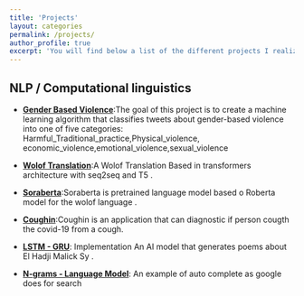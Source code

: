 ```yaml
---
title: 'Projects'
layout: categories
permalink: /projects/
author_profile: true
excerpt: 'You will find below a list of the different projects I realized , as well as links to the source codes, if publicly available.'
---
```


## NLP / Computational linguistics 


- [**Gender Based Violence**](https://github.com/abdouaziz/gbv):The goal of this project is to create a machine learning algorithm that classifies tweets about gender-based violence into one of five categories: Harmful_Traditional_practice,Physical_violence, economic_violence,emotional_violence,sexual_violence

- [**Wolof Translation**](https://github.com/abdouaziz/wolof-translation):A Wolof Translation Based in transformers architecture with seq2seq and T5 . 

- [**Soraberta**](https://github.com/abdouaziz/soraberta):Soraberta is pretrained language model based o Roberta model for the wolof language .

- [**Coughin**](https://github.com/abdouaziz/coughin):Coughin is an application that can diagnostic if person cougth the covid-19 from a cough.


- [**LSTM - GRU**](https://github.com/abdouaziz/maodopoetry): Implementation An AI model that generates poems about El Hadji Malick Sy . 
- [**N-grams - Language Model**](https://github.com/abdouaziz/autocomplet): An example of auto complete as google does for search


<!-- -
- [**OCR for bank cheques CMC7 codes**](https://github.com/RafaelCartenet/OCR-CMC7): My simple approach for bank cheques' CMC7 code extraction using SVM.
- [**AlexNet Image Classification**](https://github.com/RafaelCartenet/AlexNetClassification): Implemented AlexNet CNN for image classification, on a set of given classes.

## Time series

- [**BLSTM Segmentation Model**](https://github.com/RafaelCartenet/BLSTMsegmentation): Sequential segmentation model, using BLSTM, implemented with TensorFlow.
- [**LSTM Classification Model**](https://github.com/RafaelCartenet/LSTMsequence-classifier): Classification model, using LSTM, for sequential data of various length, "last frame" prediction, implemented with TensorFlow.

## NLP / Computational linguistics

- [**Occurrences-based MCQ Bot**](https://github.com/RafaelCartenet/MCQbot): Simple yet effective method to reply to Multiple Choice Questions.
- [**Sentimental Analysis GNB model**](https://github.com/RafaelCartenet/GaussianNBSentimentalAnalysis): Sentimental Analysis of IMDB movie reviews using Gaussian Naive Bayes model for binary classification. -->


<!-- 
 ## Social Media Botting/Listening
- [**Vitaminst, Instagram bot**](https://rafaelcartenet.github.io/Instagram-Botting/): I created a smart instagram bot able to target with high precision posts and create relevant comment in order to generate a feedback. Up to 250 new followers per day, deployed on 5 Raspberry Pi 3.
- **CredTracker** (On going): I want to create a simple automation tool that would estimate one's population based on tweets over time, and backtest it with official polls. -->


<!-- 
## Retail
- **Wifi-based flow analysis** (Company project): Designed and implemented a solution to collect, enrich and aggregate wifi location data in order to give insights to retail owners about key indicators such as, shops' attractiveness, customers' habits, live flows.
- **Shopping mall affluence prediction** (Company project): Tested different LSTM classification models in order to predict the number of distinct customers of a shopping mall for a given day. Integrated OpenData features such as weather (+ weather forecast), public holidays, shopping mall events. -->


<!-- 
## IOT
- **Building hypervisor** (Company project): Designed and implemented IOT data collection worfklow + exposition worfklow in order to demonstrate key indicators for buildings owners, occupation / comfort / energy consumption etc..
 -->

<!-- 
## Competitive Programming
- [**Monte Carlo Tree Search applied to Alpha-Go**](https://github.com/RafaelCartenet/MonteCarloTreeSearchAlphaGo): Implemented simple MCTS algorithm and adapted it for "mini Alpha-Go" version.
- [**Optimized STMVN**](https://github.com/RafaelCartenet/MFCC_STMVN): Optimized normalization technique for sequential data.
- [**Sequences Matcher**](https://github.com/RafaelCartenet/SequenceMatcher): Dynamic Programming based sequence matching tool.
- [**Advanced algorithms implementation**](https://github.com/RafaelCartenet/Advanced-Algorithms): Several implementations: Dynamic Programming, Graph Theory etc.
 -->

<!-- 
## Competitive Programming
- [**ACM ICPC solutions**](https://github.com/RafaelCartenet/ACMICPC-Training): My different solutions for the past problems of ACM ICPC. https://icpc.baylor.edu/worldfinals/problems
- [**Codingame solutions**](https://github.com/RafaelCartenet/Codingame): My different solutions for the Codingame platform. https://www.codingame.com/
 -->